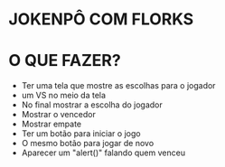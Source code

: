 # JOKENPÔ COM FLORKS

# O QUE FAZER?
- Ter uma tela que mostre as escolhas para o jogador
- um VS no meio da tela
- No final mostrar a escolha do jogador
- Mostrar o vencedor
- Mostrar empate
- Ter um botão para iniciar o jogo
- O mesmo botão para jogar de novo
- Aparecer um "alert()" falando quem venceu
